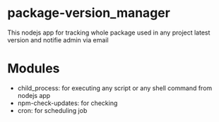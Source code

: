# package-version_manager
This nodejs app for tracking whole package used in any project latest version  and notifie admin via email 

# Modules
- child_process: for executing any script or any shell command from nodejs app
- npm-check-updates: for checking
- cron: for scheduling job